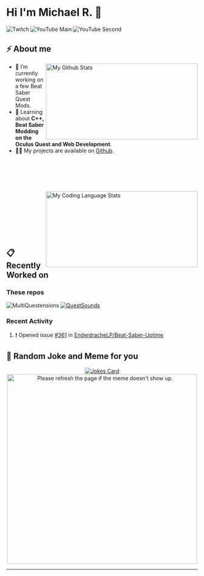 <h1> Hi I'm Michael R. 👋</h2>

<a href="https://twitch.tv/EnderdracheLP" target=”_blank” rel=”noreferrer”>
  <img align="left" src="https://img.shields.io/twitch/status/EnderdracheLP?style=flat-square" alt="Twitch">
</a>

<a href="https://www.youtube.com/channel/UC-408exk-OexJCJC2JINS4Q" target=”_blank” rel=”noreferrer”>
  <img align="left" src="https://img.shields.io/youtube/channel/subscribers/UC-408exk-OexJCJC2JINS4Q?label=YouTube%20Main&style=flat-square" alt="YouTube Main">
</a>

<a href="https://www.youtube.com/EnderdracheLP" target=”_blank” rel=”noreferrer”>
  <img align="left" src="https://img.shields.io/youtube/channel/subscribers/UCd2H6dfKYhfNizMKuEJ3Sdw?label=YouTube%20Second&style=flat-square" alt="YouTube Second">
</a>
<br>

<h2>⚡️ About me</h2>
<a href="#%EF%B8%8F-about-me">
  <img align="right" width=400 height=200 src="https://github-readme-stats.vercel.app/api/?username=Michael-R-ELP&count_private=true&theme=nord&show_icons=true&include_all_commits=true" alt="My Github Stats"></a>
<ul>
<li>🔭 I’m currently working on a few Beat Saber Quest Mods.</li>
<li>🧐 Learning about <strong>C++, Beat Saber Modding on the Oculus Quest and Web Development</strong>.</li>
<li>👨‍💻 My projects are available on <a href="https://github.com/EnderdracheLP?tab=repositories">Github</a>.</li>
</ul>
  <br><br><br><br><br><a href="#%EF%B8%8F-about-me">
  <img align="right" width=400 height=200 src="https://github-readme-stats.vercel.app/api/top-langs/?username=Michael-R-ELP&langs_count=5&layout=compact&theme=nord" alt="My Coding Language Stats"></a>
<br><br><br><br><br><br><br>
<h2>📋 Recently Worked on</h2>


### These repos

<a href="https://github.com/Goobwabber/MultiQuestensions">
  <img align="left" src="https://github-readme-stats.vercel.app/api/pin/?username=Goobwabber&repo=MultiQuestensions&theme=nord&show_owner=true" alt="MultiQuestensions">
</a>

[![QuestSounds](https://github-readme-stats.vercel.app/api/pin/?username=EnderdracheLP&repo=BeatSaberServerBrowserQuest&theme=nord)](/../../../BeatSaberServerBrowserQuest)
<!--
[![SongDownloader](https://github-readme-stats.vercel.app/api/pin/?username=darknight1050&repo=SongDownloader&show_owner=true&theme=nord)](https://github.com/darknight1050/SongDownloader)

[![QuestSounds](https://github-readme-stats.vercel.app/api/pin/?username=EnderdracheLP&repo=QuestSounds&theme=nord)](https://github.com/EnderdracheLP/QuestSounds)


<a href="https://github.com/EnderdracheLP/streamer-tools">
  <img align="left" src="https://github-readme-stats.vercel.app/api/pin/?username=EnderdracheLP&repo=Streamer-Tools&theme=nord" alt="Streamer-Tools">
</a>

[![Streamer-Tools](https://github-readme-stats.vercel.app/api/pin/?username=EnderdracheLP&repo=Streamer-Tools)](https://github.com/EnderdracheLP/streamer-tools)

[![ClockMod](https://github-readme-stats.vercel.app/api/pin/?username=EnderdracheLP&repo=ClockMod&theme=nord)](https://github.com/EnderdracheLP/ClockMod)
-->


### Recent Activity

<!--START_SECTION:activity-->
1. ❗️ Opened issue [#361](https://github.com/EnderdracheLP/Beat-Saber-Uptime/issues/361) in [EnderdracheLP/Beat-Saber-Uptime](https://github.com/EnderdracheLP/Beat-Saber-Uptime)
<!--END_SECTION:activity-->

<h2>🤣 Random Joke and Meme for you</h2>
<p align="center">
<a href="#-random-joke-and-meme-for-you">
  <img src="https://readme-jokes.vercel.app/api" alt="Jokes Card">
<img width=500 src='https://random-memer.elp.quest/' title="Meme" alt="Please refresh the page if the meme doesn't show up.">
  </a></p>
  
<!--
Not Setup, needs account at https://wakatime.com
[![My wakatime stats](https://github-readme-stats.vercel.app/api/wakatime?username=EnderdracheLP)]()
-->
----
<!--
**EnderdracheLP/EnderdracheLP** is a ✨ _special_ ✨ repository because its `README.md` (this file) appears on your GitHub profile.

Here are some ideas to get you started:

- 🔭 I’m currently working on ...
- 🌱 I’m currently learning ...
- 👯 I’m looking to collaborate on ...
- 🤔 I’m looking for help with ...
- 💬 Ask me about ...
- 📫 How to reach me: ...
- 😄 Pronouns: ...
- ⚡ Fun fact: ...
-->
